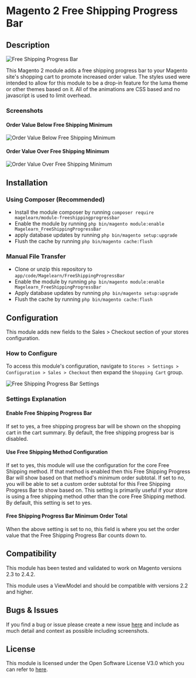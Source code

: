 # Magento 2 Free Shipping Progress Bar

## Description
![Free Shipping Progress Bar](https://i.postimg.cc/VkqV2Nqb/free-shipping2.png)

This Magento 2 module adds a free shipping progress bar to your Magento site's shopping cart to promote increased order value. The styles used were intended to allow for this module to be a drop-in feature for the luma theme or other themes based on it. All of the animations are CSS based and no javascript is used to limit overhead.

### Screenshots

#### Order Value Below Free Shipping Minimum
![Order Value Below Free Shipping Minimum](https://i.postimg.cc/PJC77zyt/free-shipping1.png)

#### Order Value Over Free Shipping Minimum
![Order Value Over Free Shipping Minimum](https://i.postimg.cc/gjGJqjHq/free-shipping.png)

## Installation

### Using Composer (Recommended)
 - Install the module composer by running `composer require magelearn/module-freeshippingprogressbar`
 - Enable the module by running `php bin/magento module:enable Magelearn_FreeShippingProgressBar`
 - apply database updates by running `php bin/magento setup:upgrade`
 - Flush the cache by running `php bin/magento cache:flush`

### Manual File Transfer
- Clone or unzip this repository to `app/code/Magelearn/FreeShippingProgressBar`
- Enable the module by running `php bin/magento module:enable Magelearn_FreeShippingProgressBar`
- Apply database updates by running `php bin/magento setup:upgrade`
- Flush the cache by running `php bin/magento cache:flush`

## Configuration
This module adds new fields to the Sales > Checkout section of your stores configuration.

### How to Configure
To access this module's configuration, navigate to `Stores > Settings > Configuration > Sales > Checkout` then expand the `Shopping Cart` group.

![Free Shipping Progress Bar Settings](https://i.postimg.cc/YCxh01N2/Annotate-a-local-image.png)

### Settings Explanation

#### Enable Free Shipping Progress Bar
If set to yes, a free shipping progress bar will be shown on the shopping cart in the cart summary. By default, the free shipping progress bar is disabled.

#### Use Free Shipping Method Configuration
If set to yes, this module will use the configuration for the core Free Shipping method. If that method is enabled then this Free Shipping Progress Bar will show based on that method's minimum order subtotal. If set to no, you will be able to set a custom order subtotal for this Free Shipping Progress Bar to show based on. This setting is primarily useful if your store is using a free shipping method other than the core Free Shipping method. By default, this setting is set to yes.

#### Free Shipping Progress Bar Minimum Order Total
When the above setting is set to no, this field is where you set the order value that the Free Shipping Progress Bar counts down to.

## Compatibility
This module has been tested and validated to work on Magento versions 2.3 to 2.4.2.

This module uses a ViewModel and should be compatible with versions 2.2 and higher.

## Bugs & Issues
If you find a bug or issue please create a new issue [here](https://github.com/vijayrami/Magelearn_FreeShippingProgressBar/issues) and include as much detail and context as possible including screenshots.

## License
This module is licensed under the Open Software License V3.0 which you can refer to [here](LICENSE.txt).
